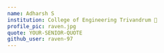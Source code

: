 ```yaml
---
name: Adharsh S
institution: College of Engineering Trivandrum 🚩
profile_pic: raven.jpg
quote: YOUR-SENIOR-QUOTE
github_user: raven-97
---
```

